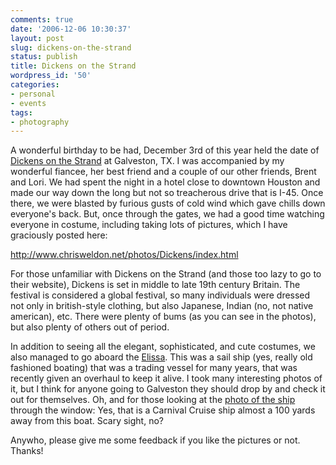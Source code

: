 ```yaml
---
comments: true
date: '2006-12-06 10:30:37'
layout: post
slug: dickens-on-the-strand
status: publish
title: Dickens on the Strand
wordpress_id: '50'
categories:
- personal
- events
tags:
- photography
---
```


A wonderful birthday to be had, December 3rd of this year held the date of <a href="http://www.dickensonthestrand.org">Dickens on the Strand</a> at Galveston, TX. I was accompanied by my wonderful fiancee, her best friend and a couple of our other friends, Brent and Lori. We had spent the night in a hotel close to downtown Houston and made our way down the long but not so treacherous drive that is I-45. Once there, we were blasted by furious gusts of cold wind which gave chills down everyone's back. But, once through the gates, we had a good time watching everyone in costume, including taking lots of pictures, which I have graciously posted here:

<a href="http://www.chrisweldon.net/photos/Dickens/index.html" title="Dickens on the Strand Photos">http://www.chrisweldon.net/photos/Dickens/index.html</a>

For those unfamiliar with Dickens on the Strand (and those too lazy to go to their website), Dickens is set in middle to late 19th century Britain. The festival is considered a global festival, so many individuals were dressed not only in british-style clothing, but also Japanese, Indian (no, not native american), etc. There were plenty of bums (as you can see in the photos), but also plenty of others out of period.

In addition to seeing all the elegant, sophisticated, and cute costumes, we also managed to go aboard the <a href="http://www.tsm-elissa.org/">Elissa</a>. This was a sail ship (yes, really old fashioned boating) that was a trading vessel for many years, that was recently given an overhaul to keep it alive. I took many interesting photos of it, but I think for anyone going to Galveston they should drop by and check it out for themselves. Oh, and for those looking at the <a href="http://www.chrisweldon.net/photos/Dickens/large-83.html">photo of the ship</a> through the window: Yes, that is a Carnival Cruise ship almost a 100 yards away from this boat. Scary sight, no?

Anywho, please give me some feedback if you like the pictures or not. Thanks!
